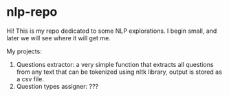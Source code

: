 # nlp-repo
Hi! This is my repo dedicated to some NLP explorations. I begin small, and later we will see where it will get me. 

My projects:  
1. Questions extractor: a very simple function that extracts all questions from any text that can be tokenized using nltk library, output is stored as a csv file. 
2. Question types assigner: ???